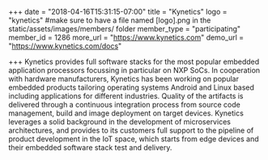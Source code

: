 +++
date = "2018-04-16T15:31:15-07:00"
title = "Kynetics"
logo = "kynetics" #make sure to have a file named [logo].png in the static/assets/images/members/ folder
member_type = "participating"
member_id = 1286
more_url = "https://www.kynetics.com"
demo_url = "https://www.kynetics.com/docs"

+++
Kynetics provides full software stacks for the most popular embedded application processors focussing in particular on NXP SoCs. In cooperation with hardware manufacturers, Kynetics has been working on popular embedded products tailoring operating systems Android and Linux based including applications for different industries. Quality of the artifacts is delivered through a continuous integration process from source code management, build and image deployment on target devices. Kynetics leverages a solid background in the development of microservices architectures, and provides to its customers full support to the pipeline of product development in the IoT space, which starts from edge devices and their embedded software stack test and delivery.
